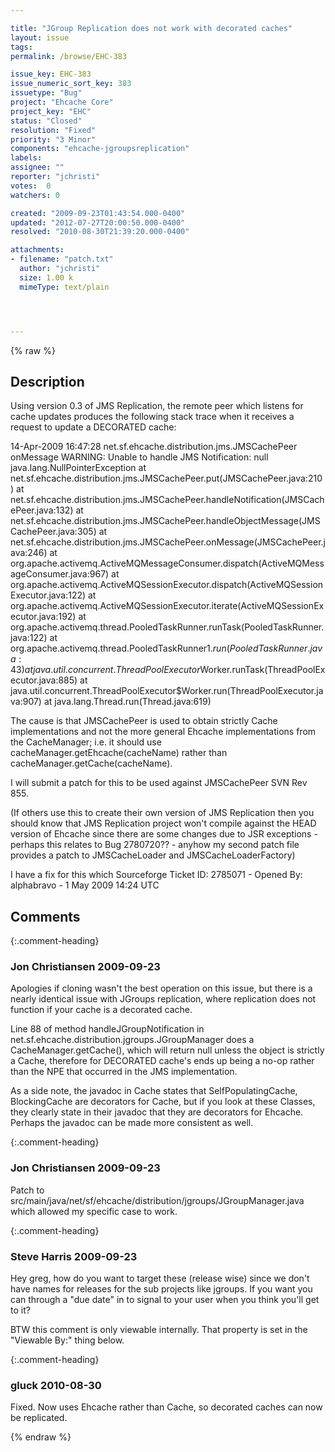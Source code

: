 ```yaml
---

title: "JGroup Replication does not work with decorated caches"
layout: issue
tags: 
permalink: /browse/EHC-383

issue_key: EHC-383
issue_numeric_sort_key: 383
issuetype: "Bug"
project: "Ehcache Core"
project_key: "EHC"
status: "Closed"
resolution: "Fixed"
priority: "3 Minor"
components: "ehcache-jgroupsreplication"
labels: 
assignee: ""
reporter: "jchristi"
votes:  0
watchers: 0

created: "2009-09-23T01:43:54.000-0400"
updated: "2012-07-27T20:00:50.000-0400"
resolved: "2010-08-30T21:39:20.000-0400"

attachments:
- filename: "patch.txt"
  author: "jchristi"
  size: 1.00 k
  mimeType: text/plain




---
```


{% raw %}

## Description

<div markdown="1" class="description">

Using version 0.3 of JMS Replication, the remote peer which listens for cache updates produces the following stack trace when it receives a request to update a DECORATED cache:

14-Apr-2009 16:47:28 net.sf.ehcache.distribution.jms.JMSCachePeer onMessage
WARNING: Unable to handle JMS Notification: null
java.lang.NullPointerException
        at net.sf.ehcache.distribution.jms.JMSCachePeer.put(JMSCachePeer.java:210)
        at net.sf.ehcache.distribution.jms.JMSCachePeer.handleNotification(JMSCachePeer.java:132)
        at net.sf.ehcache.distribution.jms.JMSCachePeer.handleObjectMessage(JMSCachePeer.java:305)
        at net.sf.ehcache.distribution.jms.JMSCachePeer.onMessage(JMSCachePeer.java:246)
        at org.apache.activemq.ActiveMQMessageConsumer.dispatch(ActiveMQMessageConsumer.java:967)
        at org.apache.activemq.ActiveMQSessionExecutor.dispatch(ActiveMQSessionExecutor.java:122)
        at org.apache.activemq.ActiveMQSessionExecutor.iterate(ActiveMQSessionExecutor.java:192)
        at org.apache.activemq.thread.PooledTaskRunner.runTask(PooledTaskRunner.java:122)
        at org.apache.activemq.thread.PooledTaskRunner$1.run(PooledTaskRunner.java:43)
        at java.util.concurrent.ThreadPoolExecutor$Worker.runTask(ThreadPoolExecutor.java:885)
        at java.util.concurrent.ThreadPoolExecutor$Worker.run(ThreadPoolExecutor.java:907)
        at java.lang.Thread.run(Thread.java:619)

The cause is that JMSCachePeer is used to obtain strictly Cache implementations and not the more general Ehcache implementations from the CacheManager; i.e. it should use cacheManager.getEhcache(cacheName) rather than cacheManager.getCache(cacheName).

I will submit a patch for this to be used against JMSCachePeer SVN Rev 855.

(If others use this to create their own version of JMS Replication then you should know that JMS Replication project won't compile against the HEAD version of Ehcache since there are some changes due to JSR exceptions - perhaps this relates to Bug 2780720?? - anyhow my second patch file provides a patch to JMSCacheLoader and JMSCacheLoaderFactory)

I have a fix for this which 
Sourceforge Ticket ID: 2785071 - Opened By: alphabravo - 1 May 2009 14:24 UTC

</div>

## Comments


{:.comment-heading}
### **Jon Christiansen** <span class="date">2009-09-23</span>

<div markdown="1" class="comment">

Apologies if cloning wasn't the best operation on this issue, but there is a nearly identical issue with JGroups replication, where replication does not function if your cache is a decorated cache.

Line 88 of method handleJGroupNotification in net.sf.ehcache.distribution.jgroups.JGroupManager does a CacheManager.getCache(), which will return null unless the object is strictly a Cache, therefore for DECORATED cache's ends up being a no-op rather than the NPE that occurred in the JMS implementation.

As a side note, the javadoc in Cache states that SelfPopulatingCache, BlockingCache are decorators for Cache, but if you look at these Classes, they clearly state in their javadoc that they are decorators for Ehcache.  Perhaps the javadoc can be made more consistent as well.

</div>


{:.comment-heading}
### **Jon Christiansen** <span class="date">2009-09-23</span>

<div markdown="1" class="comment">

Patch to src/main/java/net/sf/ehcache/distribution/jgroups/JGroupManager.java which allowed my specific case to work.

</div>


{:.comment-heading}
### **Steve Harris** <span class="date">2009-09-23</span>

<div markdown="1" class="comment">

Hey greg, how do you want to target these (release wise) since we don't have names for releases for the sub projects like jgroups. If you want you can through a "due date" in to signal to your user when you think you'll get to it?

BTW this comment is only viewable internally. That property is set in the "Viewable By:" thing below.

</div>


{:.comment-heading}
### **gluck** <span class="date">2010-08-30</span>

<div markdown="1" class="comment">

Fixed. Now uses Ehcache rather than Cache, so decorated caches can now be replicated.

</div>



{% endraw %}

